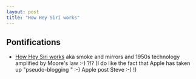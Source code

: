 ```yaml
---
layout: post
title: "How Hey Siri works"
---
```


## Pontifications

* [How Hey Siri works](https://machinelearning.apple.com/2017/10/01/hey-siri.html) aka smoke and mirrors and 1950s technology amplified by Moore's law :-) ?!? (I do like the fact that Apple has taken up "pseudo-blogging " :-) Apple post Steve :-) !)